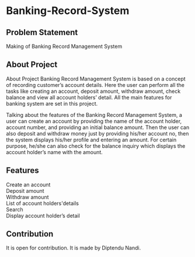 # Banking-Record-System

## Problem Statement
Making of Banking Record Management System

## About Project
About Project Banking Record Management System is based on a concept of recording customer’s account details. Here the user can perform all the tasks like creating an account, deposit amount, withdraw amount, check balance and view all account holders’ detail. All the main features for banking system are set in this project.

Talking about the features of the Banking Record Management System, a user can create an account by providing the name of the account holder, account number, and providing an initial balance amount. Then the user can also deposit and withdraw money just by providing his/her account no, then the system displays his/her profile and entering an amount. For certain purpose, he/she can also check for the balance inquiry which displays the account holder’s name with the amount. 

## Features
  Create an account<br>
  Deposit amount<br>
  Withdraw amount<br>
  List of account holders'details<br>
  Search<br>
  Display account holder’s detail<br>

## Contribution
It is open for contribution. It is made by Diptendu Nandi.

